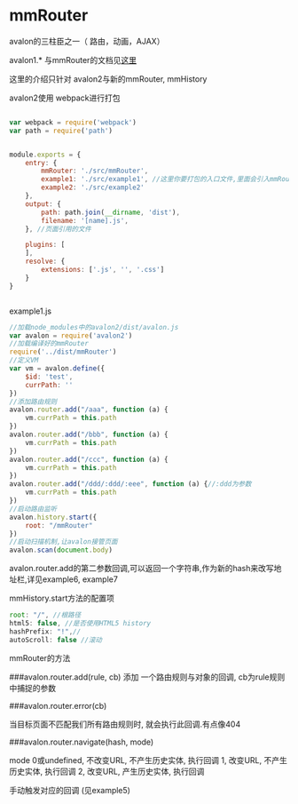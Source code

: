 mmRouter
=========================

avalon的三柱臣之一（ 路由，动画，AJAX）

avalon1.* 与mmRouter的文档见[这里](https://github.com/RubyLouvre/mmRouter/blob/0.9/README.md)

这里的介绍只针对 avalon2与新的mmRouter, mmHistory


avalon2使用 webpack进行打包

```javascript

var webpack = require('webpack')
var path = require('path')


module.exports = {
    entry: {
        mmRouter: './src/mmRouter',
        example1: './src/example1', //这里你要打包的入口文件,里面会引入mmRouter,avalon2
        example2: './src/example2'
    },
    output: {
        path: path.join(__dirname, 'dist'),
        filename: '[name].js',
    }, //页面引用的文件

    plugins: [
    ],
    resolve: {
        extensions: ['.js', '', '.css']
    }
}



```


example1.js

```javascript
//加载node_modules中的avalon2/dist/avalon.js
var avalon = require('avalon2')
//加载编译好的mmRouter
require('../dist/mmRouter')
//定义VM
var vm = avalon.define({
    $id: 'test',
    currPath: ''
})
//添加路由规则
avalon.router.add("/aaa", function (a) {
    vm.currPath = this.path
})
avalon.router.add("/bbb", function (a) {
    vm.currPath = this.path
})
avalon.router.add("/ccc", function (a) {
    vm.currPath = this.path
})
avalon.router.add("/ddd/:ddd/:eee", function (a) {//:ddd为参数
    vm.currPath = this.path
})
//启动路由监听
avalon.history.start({
    root: "/mmRouter"
})
//启动扫描机制,让avalon接管页面
avalon.scan(document.body)

```

avalon.router.add的第二参数回调,可以返回一个字符串,作为新的hash来改写地址栏,详见example6, example7


mmHistory.start方法的配置项

```javascript
root: "/", //根路径
html5: false, //是否使用HTML5 history 
hashPrefix: "!",//
autoScroll: false //滚动

```


mmRouter的方法

###avalon.router.add(rule, cb) 
添加 一个路由规则与对象的回调, cb为rule规则中捕捉的参数

###avalon.router.error(cb)

当目标页面不匹配我们所有路由规则时, 就会执行此回调.有点像404

###avalon.router.navigate(hash, mode)

mode
0或undefined, 不改变URL, 不产生历史实体, 执行回调
1,            改变URL, 不产生历史实体,   执行回调
2,            改变URL, 产生历史实体,    执行回调

手动触发对应的回调 (见example5)


